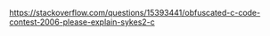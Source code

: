 <https://stackoverflow.com/questions/15393441/obfuscated-c-code-contest-2006-please-explain-sykes2-c>
